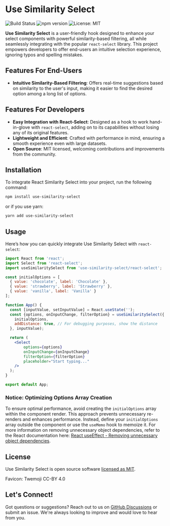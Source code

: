 # Use Similarity Select 

![Build Status](https://img.shields.io/github/actions/workflow/status/matipojo/use-similarity-select/build.yml
) ![npm version](https://img.shields.io/npm/v/use-similarity-select.svg) ![License: MIT](https://img.shields.io/badge/License-MIT-green.svg)

**Use Similarity Select** is a user-friendly hook designed to enhance your select components with powerful similarity-based filtering, all while seamlessly integrating with the popular `react-select` library. 
This project empowers developers to offer end-users an intuitive selection experience, ignoring typos and spelling mistakes.

## Features For End-Users

- **Intuitive Similarity-Based Filtering**: Offers real-time suggestions based on similarity to the user's input, making it easier to find the desired option among a long list of options.

## Features For Developers
- **Easy Integration with React-Select**: Designed as a hook to work hand-in-glove with `react-select`, adding on to its capabilities without losing any of its original features.
- **Lightweight and Efficient**: Crafted with performance in mind, ensuring a smooth experience even with large datasets.
- **Open Source**: MIT licensed, welcoming contributions and improvements from the community.

## Installation

To integrate React Similarity Select into your project, run the following command:

```bash
npm install use-similarity-select
```

or if you use yarn:

```bash
yarn add use-similarity-select
```

## Usage

Here’s how you can quickly integrate Use Similarity Select with `react-select`:

```jsx
import React from 'react';
import Select from 'react-select';
import useSimilaritySelect from 'use-similarity-select/react-select';

const initialOptions = [
  { value: 'chocolate', label: 'Chocolate' },
  { value: 'strawberry', label: 'Strawberry' },
  { value: 'vanilla', label: 'Vanilla' }
];

function App() {
  const [inputValue, setInputValue] = React.useState('');
  const {options, onInputChange, filterOption} = useSimilaritySelect({
    initialOptions,
    addDistance: true, // For debugging purposes, show the distance
  }, inputValue);

  return (
    <Select
        options={options}
        onInputChange={onInputChange}
        filterOption={filterOption}
        placeholder="Start typing..."
    />
  );
}

export default App;
```

### Notice: Optimizing Options Array Creation

To ensure optimal performance, avoid creating the `initialOptions` array within the component render. This approach prevents unnecessary re-renders and enhances performance. Instead, define your `initialOptions` array outside the component or use the `useMemo` hook to memoize it. For more information on removing unnecessary object dependencies, refer to the React documentation here: [React useEffect - Removing unnecessary object dependencies](https://react.dev/reference/react/useEffect#:~:text=the%20count%20changes.-,Removing%20unnecessary%20object%20dependencies,-If%20your%20Effect).


## License

Use Similarity Select is open source software [licensed as MIT](https://github.com/yourusername/use-similarity-select/blob/main/LICENSE).

Favicon: Twemoji CC-BY 4.0


## Let's Connect!

Got questions or suggestions? Reach out to us on [GitHub Discussions](https://github.com/yourusername/use-similarity-select/discussions) or submit an issue. We're always looking to improve and would love to hear from you.
